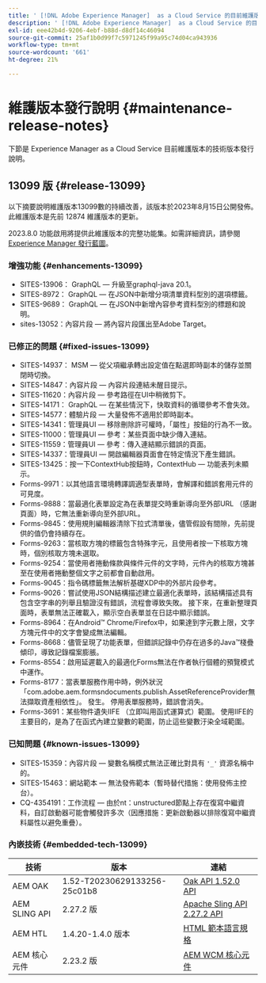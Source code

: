 ```yaml
---
title: ' [!DNL Adobe Experience Manager]  as a Cloud Service 的目前維護版本發行說明。'
description: ' [!DNL Adobe Experience Manager]  as a Cloud Service 的目前維護版本發行說明。'
exl-id: eee42b4d-9206-4ebf-b88d-d8df14c46094
source-git-commit: 25af1b0d99f7c5971245f99a95c74d04ca943936
workflow-type: tm+mt
source-wordcount: '661'
ht-degree: 21%

---
```


# 維護版本發行說明 {#maintenance-release-notes}

下節是 Experience Manager as a Cloud Service 目前維護版本的技術版本發行說明。

## 13099 版 {#release-13099}

以下摘要說明維護版本13099數的持續改善，該版本於2023年8月15日公開發佈。 此維護版本是先前 12874 維護版本的更新。

2023.8.0 功能啟用將提供此維護版本的完整功能集。如需詳細資訊，請參閱 [Experience Manager 發行藍圖](https://experienceleague.adobe.com/docs/experience-manager-release-information/aem-release-updates/update-releases-roadmap.html)。

### 增強功能 {#enhancements-13099}

- SITES-13906： GraphQL — 升級至graphql-java 20.1。
- SITES-8972： GraphQL — 在JSON中新增分項清單資料型別的選項標籤。
- SITES-9689： GraphQL — 在JSON中新增內容參考資料型別的標題和說明。
- sites-13052：內容片段 — 將內容片段匯出至Adobe Target。

### 已修正的問題 {#fixed-issues-13099}

- SITES-14937： MSM — 從父項繼承轉出設定值在點選即時副本的儲存並關閉時切換。
- SITES-14847：內容片段 — 內容片段連結未醒目提示。
- SITES-11620：內容片段 — 參考路徑在UI中稍微剪下。
- SITES-14171： GraphQL — 在某些情況下，快取資料的循環參考不會失效。
- SITES-14577：體驗片段 — 大量發佈不適用於即時副本。
- SITES-14341：管理員UI — 移除刪除許可權時，「屬性」按鈕的行為不一致。
- SITES-11000：管理員UI — 參考：某些頁面中缺少傳入連結。
- SITES-11559：管理員UI — 參考：傳入連結顯示錯誤的頁面。
- SITES-14337：管理員UI — 開啟編輯器頁面會在特定情況下產生錯誤。
- SITES-13425：按一下ContextHub按鈕時，ContextHub — 功能表列未顯示。
- Forms-9971：以其他語言環境轉譯調適型表單時，會解譯和錯誤套用元件的可見度。
- Forms-9888：當最適化表單設定為在表單提交時重新導向至外部URL （感謝頁面）時，它無法重新導向至外部URL。
- Forms-9845：使用規則編輯器清除下拉式清單後，儘管假設有間隙，先前提供的值仍會持續存在。
- Forms-9263：當核取方塊的標籤包含特殊字元，且使用者按一下核取方塊時，個別核取方塊未選取。
- Forms-9254：當使用者捲動條款與條件元件的文字時，元件內的核取方塊甚至在使用者捲動整個文字之前都會自動啟用。
- Forms-9045：指令碼標籤無法解析基礎XDP中的外部片段參考。
- Forms-9026：嘗試使用JSON結構描述建立最適化表單時，該結構描述具有包含空字串的列舉且驗證沒有錯誤，流程會導致失敗。 接下來，在重新整理頁面時，表單無法正確載入，顯示空白表單並在日誌中顯示錯誤。
- Forms-8964：在Android™ Chrome/Firefox中，如果達到字元數上限，文字方塊元件中的文字會變成無法編輯。
- Forms-8668：儘管呈現了功能表單，但錯誤記錄中仍存在過多的Java™棧疊傾印，導致記錄檔案膨脹。
- Forms-8554：啟用延遲載入的最適化Forms無法在作者執行個體的預覽模式中運作。
- Forms-8177：當表單服務作用中時，例外狀況「com.adobe.aem.formsndocuments.publish.AssetReferenceProvider無法擷取資產相依性」。 發生。 停用表單服務時，錯誤會消失。
- Forms-3691：某些物件遺失IIFE （立即叫用函式運算式）範圍。 使用IIFE的主要目的，是為了在函式內建立變數的範圍，防止這些變數汙染全域範圍。


### 已知問題 {#known-issues-13099}

- SITES-15359：內容片段 — 變數名稱模式無法正確比對具有 ```'_'``` 資源名稱中的。
- SITES-15463：網站範本 — 無法發佈範本（暫時替代措施：使用發佈主控台）。
- CQ-4354191：工作流程 — 由於nt：unstructured節點上存在復寫中繼資料，自訂啟動器可能會觸發許多次（因應措施：更新啟動器以排除復寫中繼資料屬性以避免重疊）。

### 內嵌技術 {#embedded-tech-13099}

| 技術 | 版本 | 連結 |
|---|---|---|
| AEM OAK | 1.52-T20230629133256-25c01b8 | [Oak API 1.52.0 API](https://www.javadoc.io/doc/org.apache.jackrabbit/oak-api/1.52.0/index.html) |
| AEM SLING API | 2.27.2 版 | [Apache Sling API 2.27.2 API](https://www.javadoc.io/doc/org.apache.sling/org.apache.sling.api/latest/index.html) |
| AEM HTL | 1.4.20-1.4.0 版本 | [HTML 範本語言規格](https://github.com/adobe/htl-spec) |
| AEM 核心元件 | 2.23.2 版 | [AEM WCM 核心元件](https://github.com/adobe/aem-core-wcm-components) |
